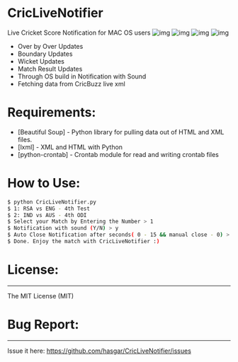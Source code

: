 # CricLiveNotifier
Live Cricket Score Notification for MAC OS users
![img](http://i.imgur.com/5CzGRdh.png)
![img](http://i.imgur.com/X0SZxLa.png)
![img](http://i.imgur.com/WAVBDB2.png)
![img](http://i.imgur.com/lP8VplD.png)
  - Over by Over Updates
  - Boundary Updates
  - Wicket Updates
  - Match Result Updates
  - Through OS build in Notification with Sound
  - Fetching data from CricBuzz live xml

# Requirements:
* [Beautiful Soup] - Python library for pulling data out of HTML and XML files.
* [lxml] - XML and HTML with Python
* [python-crontab] - Crontab module for read and writing crontab files

# How to Use:

```sh
$ python CricLiveNotifier.py
$ 1: RSA vs ENG - 4th Test
$ 2: IND vs AUS - 4th ODI
$ Select your Match by Entering the Number > 1
$ Notification with sound (Y/N) > y
$ Auto Close Notification after seconds( 0 - 15 && manual close - 0) > 0
$ Done. Enjoy the match with CricLiveNotifier :)
```
# License:
--------
The MIT License (MIT)

# Bug Report:
-----------
Issue it here: https://github.com/hasgar/CricLiveNotifier/issues

